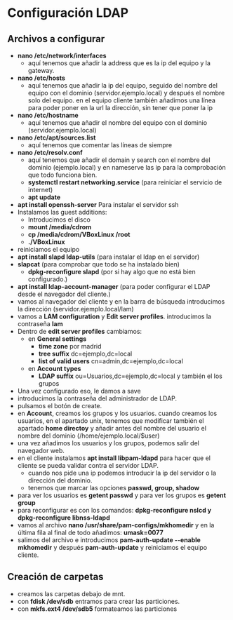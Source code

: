 # Configuración LDAP
## Archivos a configurar
- **nano /etc/network/interfaces**
  - aquí tenemos que añadir la address que es la ip del equipo y la gateway.
- **nano /etc/hosts**
  - aquí tenemos que añadir la ip del equipo, seguido del nombre del equipo con el dominio (servidor.ejemplo.local) y después el nombre solo del equipo. en el equipo cliente también añadimos una línea para poder poner en la url la dirección, sin tener que poner la ip
- **nano /etc/hostname**
  - aquí tenemos que añadir el nombre del equipo con el dominio (servidor.ejemplo.local)
- **nano /etc/apt/sources.list**
  - aquí tenemos que comentar las líneas de siempre
- **nano /etc/resolv.conf**
  - aquí tenemos que añadir el domain y search con el nombre del dominio (ejemplo.local) y en nameserve las ip para la comprobación que todo funciona bien.
  - **systemctl restart networking.service** (para reiniciar el servicio de internet)
  - **apt update**
- **apt install openssh-server** Para instalar el servidor ssh 
- Instalamos las guest additions:
  - Introducimos el disco
  - **mount /media/cdrom**
  - **cp /media/cdrom/VBoxLinux /root**
  - **./VBoxLinux**
- reiniciamos el equipo
- **apt install slapd ldap-utils** (para instalar el ldap en el servidor)
- **slapcat** (para comprobar que todo se ha instalado bien)
  - **dpkg-reconfigure slapd** (por si hay algo que no está bien configurado.)
- **apt install ldap-account-manager** (para poder configurar el LDAP desde el navegador del cliente.)
- vamos al navegador del cliente y en la barra de búsqueda introducimos la dirección (servidor.ejemplo.local/lam)
- vamos a **LAM configuration** y **Edit server profiles**. introducimos la contraseña **lam**
- Dentro de **edit server profiles** cambiamos:
  - en **General settings**
    - **time zone** por madrid
    - **tree suffix** dc=ejemplo,dc=local
    - **list of valid users** cn=admin,dc=ejemplo,dc=local
  - en **Account types**
    - **LDAP suffix** ou=Usuarios,dc=ejemplo,dc=local y también el los grupos
- Una vez configurado eso, le damos a save
- introducimos la contraseña del administrador de LDAP.
- pulsamos el botón de create.
- en **Account**, creamos los grupos y los usuarios. cuando creamos los usuarios, en el apartado unix, tenemos que modificar también el apartado **home directoy** y añadir antes del nombre del usuario el nombre del dominio (/home/ejemplo.local/$user)
- una vez añadimos los usuarios y los grupos, podemos salir del navegador web.
- en el cliente instalamos **apt install libpam-ldapd** para hacer que el cliente se pueda validar contra el servidor LDAP.
  - cuando nos pide una ip podemos introducir la ip del servidor o la dirección del dominio.
  - tenemos que marcar las opciones **passwd, group, shadow**
- para ver los usuarios es **getent passwd** y para ver los grupos es **getent group**
- para reconfigurar es con los comandos: **dpkg-reconfigure nslcd y dpkg-reconfigure libnss-ldapd**
- vamos al archivo **nano /usr/share/pam-configs/mkhomedir** y en la última fila al final de todo añadimos: **umask=0077**
- salimos del archivo e introducimos **pam-auth-update --enable mkhomedir** y después **pam-auth-update** y reiniciamos el equipo cliente.
## Creación de carpetas
- creamos las carpetas debajo de mnt.
- con **fdisk /dev/sdb** entramos para crear las particiones.
- con **mkfs.ext4 /dev/sdb5** formateamos las particiones